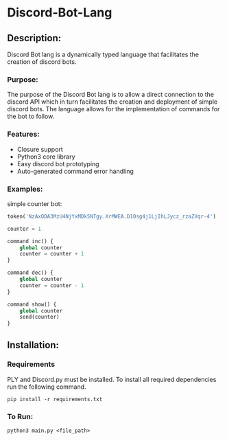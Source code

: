 # Discord-Bot-Lang

## Description:
Discord Bot lang is a dynamically typed language that facilitates the creation of discord bots. 
### Purpose:
The purpose of the Discord Bot lang is to allow a direct connection to the discord API 
which in turn facilitates the creation and deployment of simple discord bots. 
The language allows for the implementation of commands for the bot to follow.
### Features:
* Closure support
* Python3 core library 
* Easy discord bot prototyping
* Auto-generated command error handling 
### Examples:
simple counter bot:
```python
token('NzAxODA3MzU4NjYxMDk5NTgy.XrMWEA.D10sg4j1LjIhLJycz_rzaZVqr-4')

counter = 1

command inc() {
    global counter
    counter = counter + 1
}

command dec() {
    global counter
    counter = counter - 1
}

command show() {
    global counter
    send(counter)
}
```

## Installation:
### Requirements
PLY and Discord.py must be installed. To install all required dependencies run the following command.

```pip install -r requirements.txt```
### To Run:
```python3 main.py <file_path>```

